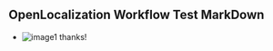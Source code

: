 ## OpenLocalization Workflow Test MarkDown
* ![image1](.\3141e0f4-782e-4c99-b82e-f1d9b7c422c4.PNG) thanks!